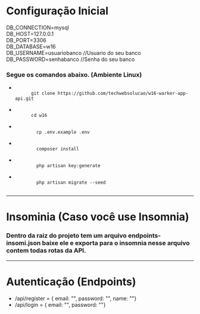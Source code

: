 <h1>Configuração Inicial</h1>

DB_CONNECTION=mysql<br>
DB_HOST=127.0.0.1<br>
DB_PORT=3306<br>
DB_DATABASE=w16<br>
DB_USERNAME=usuariobanco //Usuario do seu banco<br>
DB_PASSWORD=senhabanco //Senha do seu banco<br>

<h3>Segue os comandos abaixo. (Ambiente Linux)</h3>
<ul>
  <li>
      <code>
      git clone https://github.com/techwebsolucao/w16-warker-app-api.git
      </code>
  </li>
  <li>
      <code>
      cd w16
      </code>
  </li>
  <li>
      <code>
        cp .env.example .env
      </code>
  </li>
  <li>
      <code>
        composer install
      </code>
  </li>
  <li>
      <code>
        php artisan key:generate
      </code>
  </li>
   <li>
      <code>
        php artisan migrate --seed
      </code>
  </li>
</ul>
<hr>
<h1>Insominia (Caso você use Insomnia)</h1>
<h3>Dentro da raiz do projeto tem um arquivo <b>endpoints-insomi.json</b> baixe ele e exporta para o insomnia nesse arquivo contem todas rotas da API.</h3>

<hr>
<h1>Autenticação (Endpoints)</h1>

<ul>
  <li>
    /api/register = { email: "", password: "", name: ""}
  </li>

   <li>
    /api/login = { email: "", password: ""}
  </li>
<ul>
